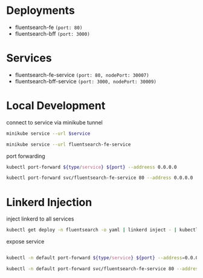 # Deployments
- fluentsearch-fe `(port: 80)`
- fluentsearch-bff `(port: 3000)`
# Services
- fluentsearch-fe-service `(port: 80, nodePort: 30007)`
- fluentsearch-bff-service `(port: 3000, nodePort: 30009)`

# Local Development

connect to service via minikube tunnel

```sh
minikube service --url $service

minikube service --url fluentsearch-fe-service
```

port forwarding

```sh
kubectl port-forward ${type/service} ${port} --addreess 0.0.0.0

kubectl port-forward svc/fluentsearch-fe-service 80 --address 0.0.0.0
```

# Linkerd Injection

inject linkerd to all services

```sh
kubectl get deploy -n fluentsearch -o yaml | linkerd inject - | kubectl apply -f -
```

expose service

```sh

kubectl -n default port-forward ${type/service} ${port} --address=0.0.0.0

kubectl -n default port-forward svc/fluentsearch-fe-service 80 --address=0.0.0.0
```
